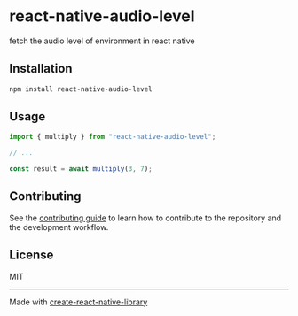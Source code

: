 # react-native-audio-level
fetch the audio level of environment in react native
## Installation

```sh
npm install react-native-audio-level
```

## Usage

```js
import { multiply } from "react-native-audio-level";

// ...

const result = await multiply(3, 7);
```

## Contributing

See the [contributing guide](CONTRIBUTING.md) to learn how to contribute to the repository and the development workflow.

## License

MIT

---

Made with [create-react-native-library](https://github.com/callstack/react-native-builder-bob)
